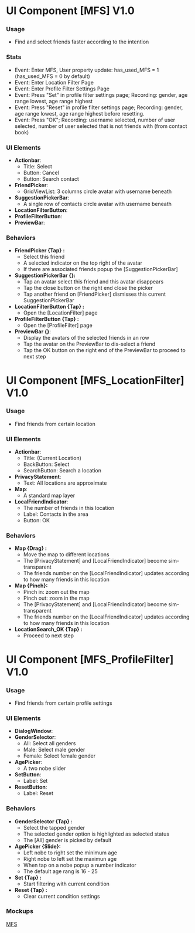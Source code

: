 # UI Component [MFS] V1.0
### Usage
- Find and select friends faster according to the intention

### Stats
- Event: Enter MFS, User property update: has_used_MFS = 1 (has_used_MFS = 0 by default)
- Event: Enter Location Filter Page
- Event: Enter Profile Filter Settings Page
- Event: Press "Set" in profile filter settings page; Recording: gender, age range lowest, age range highest
- Event: Press "Reset" in profile filter settings page; Recording: gender, age range lowest, age range highest before resetting.
- Event: Press "OK"; Recording: username selected, number of user selected, number of user selected that is not friends with (from contact book)


### UI Elements
- **Actionbar**:
  - Title: Select
  - Button: Cancel
  - Button: Search contact
- **FriendPicker**:
  - GridViewList: 3 columns circle avatar with username beneath
- **SuggestionPickerBar**:
  - A single row of contacts circle avatar with username beneath
- **LocationFilterButton**:
- **ProfileFilterButton**:
- **PreviewBar**:

 
### Behaviors 
- **FriendPicker {Tap} :**
  - Select this friend
  - A selected indicator on the top right of the avatar
  - If there are associated friends popup the [SuggestionPickerBar]
- **SuggestionPickerBar {}:**
  - Tap an avatar select this friend and this avatar disappears
  - Tap the close button on the right end close the picker
  - Tap another friend on [FriendPicker] dismisses this current SuggestionPickerBar
- **LocationFilterButton {Tap} :** 
  - Open the [LocationFilter] page 
- **ProfileFilterButton {Tap} :** 
  - Open the [ProfileFilter] page 
- **PreviewBar {}**:
  - Display the avatars of the selected friends in an row
  - Tap the avatar on the PreviewBar to dis-select a friend
  - Tap the OK button on the right end of the PreviewBar to proceed to next step


# UI Component [MFS_LocationFilter] V1.0
### Usage
- Find friends from certain location


### UI Elements
- **Actionbar**:
  - Title: (Current Location)
  - BackButton: Select
  - SearchButton: Search a location
- **PrivacyStatement**:
  - Text: All locations are approximate
- **Map**:
  - A standard map layer
- **LocalFriendIndicator**: 
  - The number of friends in this location
  - Label: Contacts in the area
  - Button: OK

 
### Behaviors 
- **Map {Drag} :**
  - Move the map to different locations
  - The [PrivacyStatement] and [LocalFriendIndicator] become sim-transparent
  - The friends number on the [LocalFriendIndicator] updates according to how many friends in this location
- **Map {Pinch}:**
  - Pinch in: zoom out the map
  - Pinch out: zoom in the map
  - The [PrivacyStatement] and [LocalFriendIndicator] become sim-transparent
  - The friends number on the [LocalFriendIndicator] updates according to how many friends in this location
- **LocationSearch_OK {Tap} :** 
  - Proceed to next step


# UI Component [MFS_ProfileFilter] V1.0
### Usage
- Find friends from certain profile settings


### UI Elements
- **DialogWindow**:
- **GenderSelector**:
  - All: Select all genders
  - Male: Select male gender
  - Female: Select female gender
- **AgePicker**:
  - A two nobe slider
- **SetButton**: 
  - Label: Set
- **ResetButton**: 
  - Label: Reset

 
### Behaviors 
- **GenderSelector {Tap} :**
  - Select the tapped gender
  - The selected gender option is highlighted as selected status
  - The [All] gender is picked by default
- **AgePicker {Slide}:**
  - Left nobe to right set the minimum age
  - Right nobe to left set the maximun age
  - When tap on a nobe popup a number indicator
  - The default age rang is 16 - 25
- **Set {Tap} :** 
  - Start filtering with current condition
- **Reset {Tap} :** 
  - Clear current condition settings 

### Mockups
[MFS](https://drive.google.com/drive/folders/0ByrgX886wsYdN05PeXpiV245NHM?usp=sharing)
